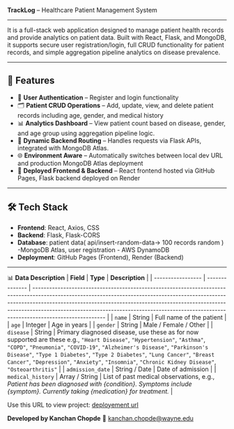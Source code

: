 **TrackLog** – Healthcare Patient Management System

---

It is a full-stack web application designed to manage patient health records and provide analytics on patient data. 
Built with React, Flask, and MongoDB, it supports secure user registration/login, full CRUD functionality for patient records, and simple aggregation pipeline analytics on disease prevalence.

---

## 🌟 Features

- 🔐 **User Authentication** – Register and login functionality
- 🗂️ **Patient CRUD Operations** – Add, update, view, and delete patient records including age, gender, and medical history
- 📊 **Analytics Dashboard** – View patient count based on disease, gender, and age group using aggregation pipeline logic.
- 🧪 **Dynamic Backend Routing** – Handles requests via Flask APIs, integrated with MongoDB Atlas.
- 🌐 **Environment Aware** – Automatically switches between local dev URL and production MongoDB Atlas deployment
- 🚀 **Deployed Frontend & Backend** – React frontend hosted via GitHub Pages, Flask backend deployed on Render

---

## 🛠 Tech Stack

- **Frontend**: React, Axios, CSS
- **Backend**: Flask, Flask-CORS
- **Database**: patient data( api/insert-random-data-> 100 records random ) -MongoDB Atlas, user registration - AWS DynamoDB
- **Deployment**: GitHub Pages (Frontend), Render (Backend)
  
 ---
 
📊 **Data Description**
| **Field**         | **Type**       | **Description**                                                                                                                                                                                                                                                                                                                                    |
| ----------------- | -------------- | -------------------------------------------------------------------------------------------------------------------------------------------------------------------------------------------------------------------------------------------------------------------------------------------------------------------------------------------------- |
| `name`            | String         | Full name of the patient                                                                                                                                                                                                                                                                                                                           |
| `age`             | Integer        | Age in years                                                                                                                                                                                                                                                                                                                                       |
| `gender`          | String         | Male / Female / Other                                                                                                                                                                                                                                                                                                                              |
| `disease`         | String         | Primary diagnosed disease, use these as for now supported are these e.g., `"Heart Disease"`, `"Hypertension"`, `"Asthma"`, `"COPD"`, `"Pneumonia"`, `"COVID-19"`, `"Alzheimer's Disease"`, `"Parkinson's Disease"`, `"Type 1 Diabetes"`, `"Type 2 Diabetes"`, `"Lung Cancer"`, `"Breast Cancer"`, `"Depression"`, `"Anxiety"`, `"Insomnia"`, `"Chronic Kidney Disease"`, `"Osteoarthritis"` |
| `admission_date`  | String / Date  | Date of admission                                                                                                                                                                                                                                                                                                    |
| `medical_history` | Array / String | List of past medical observations, e.g., *Patient has been diagnosed with {condition}. Symptoms include {symptom}. Currently taking {medication} for treatment.*                                                                                                                                                                                 |

Use this URL to view project:
[deployement url](https://kchopde.github.io/TrackLog-Patient-HealthCare-Management-System/)


**Developed by Kanchan Chopde**
📧 kanchan.chopde@wayne.edu

